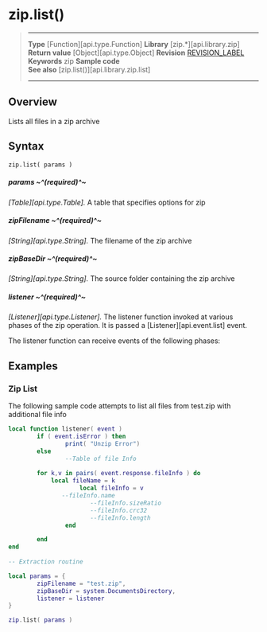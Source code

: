 # zip.list()

> --------------------- ------------------------------------------------------------------------------------------
> __Type__              [Function][api.type.Function]
> __Library__           [zip.*][api.library.zip]
> __Return value__      [Object][api.type.Object]
> __Revision__          [REVISION_LABEL](REVISION_URL)
> __Keywords__          zip
> __Sample code__       
> __See also__          [zip.list()][api.library.zip.list]
>                       
>                       
>                       
> --------------------- ------------------------------------------------------------------------------------------

## Overview

Lists all files in a zip archive

## Syntax

	zip.list( params )

##### params ~^(required)^~
_[Table][api.type.Table]._ A table that specifies options for zip

##### zipFilename ~^(required)^~
_[String][api.type.String]._ The filename of the zip archive

##### zipBaseDir ~^(required)^~
_[String][api.type.String]._ The source folder containing the zip archive

##### listener ~^(required)^~
_[Listener][api.type.Listener]._ The listener function invoked at various phases of the zip operation. It is passed a [Listener][api.event.list] event. 

The listener function can receive events of the following phases:


<!--

#Coming Soon
* `"began"` - The first notification, indicates that extraction began.>
* `"ended"` - The final notification, when the extraction is finished.>

By default, the listener will only receive `"ended"` events.  If params.progress (described below) is set to true, then the listener will also receive `"began"` and `"progress"` events.

-->

## Examples

### Zip List
The following sample code attempts to list all files from test.zip with additional file info

``````lua
local function listener( event )
        if ( event.isError ) then
                print( "Unzip Error")
        else
                --Table of file Info
				
		for k,v in pairs( event.response.fileInfo ) do
			local fileName = k
                	local fileInfo = v
		       --fileInfo.name
                       --fileInfo.sizeRatio
                       --fileInfo.crc32
                       --fileInfo.length
                end

        end
end
 
-- Extraction routine

local params = {
        zipFilename = "test.zip",
        zipBaseDir = system.DocumentsDirectory,
        listener = listener
}

zip.list( params )

``````